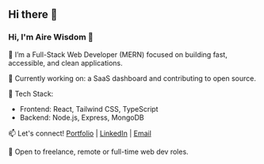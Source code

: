 ## Hi there 👋

<!--
**airey-dev/airey-dev** is a ✨ _special_ ✨ repository because its `README.md` (this file) appears on your GitHub profile.

Here are some ideas to get you started:

- 🔭 I’m currently working on ...
- 🌱 I’m currently learning ...
- 👯 I’m looking to collaborate on ...
- 🤔 I’m looking for help with ...
- 💬 Ask me about ...
- 📫 How to reach me: ...
- 😄 Pronouns: ...
- ⚡ Fun fact: ...
-->

### Hi, I'm Aire Wisdom 👋

🚀 I’m a Full-Stack Web Developer (MERN) focused on building fast, accessible, and clean applications.

🌱 Currently working on: a SaaS dashboard and contributing to open source.

🔧 Tech Stack:
- Frontend: React, Tailwind CSS, TypeScript
- Backend: Node.js, Express, MongoDB

📫 Let's connect!
[Portfolio](https://your-portfolio.com) | [LinkedIn](https://linkedin.com/in/wisdomairey) | [Email](mailto:wisdomaireguamen@gmail.com)

💼 Open to freelance, remote or full-time web dev roles.
